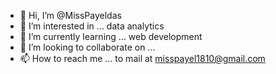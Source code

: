 - 👋 Hi, I’m @MissPayeldas
- 👀 I’m interested in ... data analytics 
- 🌱 I’m currently learning ... web development 
- 💞️ I’m looking to collaborate on ...
- 📫 How to reach me ... to mail at misspayel1810@gmail.com


<!---
MissPayeldas/MissPayeldas is a ✨ special ✨ repository because its `README.md` (this file) appears on your GitHub profile.
You can click the Preview link to take a look at your changes.
--->
